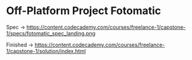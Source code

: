 # Off-Platform Project Fotomatic

Spec ->
<https://content.codecademy.com/courses/freelance-1/capstone-1/specs/fotomatic_spec_landing.png>

Finished ->
<https://content.codecademy.com/courses/freelance-1/capstone-1/solution/index.html>

